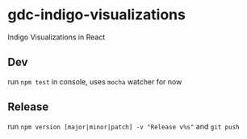 # gdc-indigo-visualizations

Indigo Visualizations in React

## Dev

run `npm test` in console, uses `mocha` watcher for now

## Release

run `npm version [major|minor|patch] -v "Release v%s"` and `git push`
